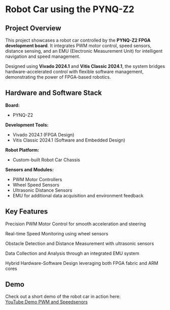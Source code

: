 # Robot Car using the PYNQ-Z2
## Project Overview
This project showcases a robot car controlled by the **PYNQ-Z2 FPGA development board**. It integrates PWM motor control, speed sensors, distance sensing, and an EMU (Electronic Measurement Unit) for intelligent navigation and speed management.

Designed using **Vivado 2024.1** and **Vitis Classic 2024.1**, the system bridges hardware-accelerated control with flexible software management, demonstrating the power of FPGA-based robotics.

## Hardware and Software Stack
**Board:** 
- PYNQ-Z2

**Development Tools:**

- Vivado 2024.1 (FPGA Design)
- Vitis Classic 2024.1 (Software and Embedded Design)

**Robot Platform:** 

- Custom-built Robot Car Chassis

**Sensors and Modules:**

- PWM Motor Controllers
- Wheel Speed Sensors
- Ultrasonic Distance Sensors
- EMU for additional data acquisition and environment feedback

## Key Features
Precision PWM Motor Control for smooth acceleration and steering

Real-time Speed Monitoring using wheel sensors

Obstacle Detection and Distance Measurement with ultrasonic sensors

Data Collection and Analysis through an integrated EMU system

Hybrid Hardware-Software Design leveraging both FPGA fabric and ARM cores

## Demo
Check out a short demo of the robot car in action here:  
[YouTube Demo PWM and Speedsenors](https://www.youtube.com/shorts/y-PTrmBsYrA)


